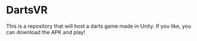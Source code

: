 # DartsVR
This is a repository that will host a darts game made in Unity. If you like, you can download the APK and play!
